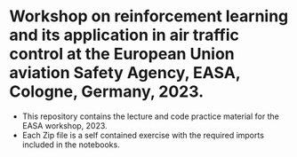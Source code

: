 # Workshop on reinforcement learning and its application in air traffic control at the European Union aviation Safety Agency, EASA, Cologne, Germany, 2023.

- This repository contains the lecture and code practice material for the EASA workshop, 2023.
- Each Zip file is a self contained exercise with the required imports included in the notebooks.
